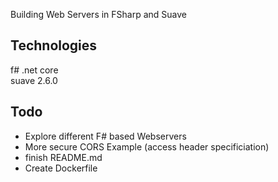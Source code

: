 Building Web Servers in FSharp and Suave  
## Technologies  
f# .net core  
suave 2.6.0   

## Todo
* Explore different F# based Webservers
* More secure CORS Example (access header specificiation)
* finish README.md
* Create Dockerfile